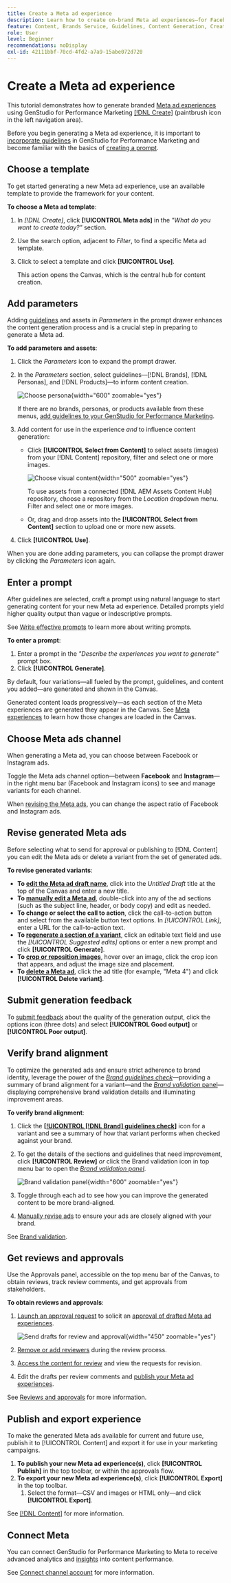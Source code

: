 ```yaml
---
title: Create a Meta ad experience
description: Learn how to create on-brand Meta ad experiences—for Facebook or Instagram—with Adobe GenStudio for Performance Marketing.
feature: Content, Brands Service, Guidelines, Content Generation, Create, Experiences, Variant Generation
role: User
level: Beginner
recommendations: noDisplay
exl-id: 42111bbf-70cd-4fd2-a7a9-15abe072d720
---
```

# Create a Meta ad experience

This tutorial demonstrates how to generate branded [Meta ad experiences](/help/user-guide/create/meta-experiences.md) using GenStudio for Performance Marketing [[!DNL Create]](/help/user-guide/create/overview.md) (paintbrush icon in the left navigation area).

Before you begin generating a Meta ad experience, it is important to [incorporate guidelines](/help/user-guide/guidelines/add-guidelines.md) in GenStudio for Performance Marketing and become familiar with the basics of [creating a prompt](/help/user-guide/effective-prompts.md).

## Choose a template

To get started generating a new Meta ad experience, use an available template to provide the framework for your content.

**To choose a Meta ad template**:

1. In _[!DNL Create]_, click **[!UICONTROL Meta ads]** in the _"What do you want to create today?"_ section.
1. Use the search option, adjacent to _Filter_, to find a specific Meta ad template.
1. Click to select a template and click **[!UICONTROL Use]**.

   This action opens the Canvas, which is the central hub for content creation.

## Add parameters

Adding [guidelines](/help/user-guide/guidelines/overview.md) and assets in _Parameters_ in the prompt drawer enhances the content generation process and is a crucial step in preparing to generate a Meta ad.

**To add parameters and assets**:

1. Click the _Parameters_ icon to expand the prompt drawer.
1. In the _Parameters_ section, select guidelines—[!DNL Brands], [!DNL Personas], and [!DNL Products]—to inform content creation.

   ![Choose persona](/help/assets/persona-select.png){width="600" zoomable="yes"}

   If there are no brands, personas, or products available from these menus, [add guidelines to your GenStudio for Performance Marketing](/help/user-guide/guidelines/add-guidelines.md).

1. Add content for use in the experience *and* to influence content generation:
   * Click **[!UICONTROL Select from Content]** to select assets (images) from your [!DNL Content] repository, filter and select one or more images.

      ![Choose visual content](/help/assets/content-select-meta.png){width="500" zoomable="yes"}

      To use assets from a connected [!DNL AEM Assets Content Hub] repository, choose a repository from the _Location_ dropdown menu. Filter and select one or more images.

   * Or, drag and drop assets into the **[!UICONTROL Select from Content]** section to upload one or more new assets.
1. Click **[!UICONTROL Use]**.

When you are done adding parameters, you can collapse the prompt drawer by clicking the _Parameters_ icon again.

## Enter a prompt

After guidelines are selected, craft a prompt using natural language to start generating content for your new Meta ad experience. Detailed prompts yield higher quality output than vague or indescriptive prompts.

See [Write effective prompts](/help/user-guide/effective-prompts.md) to learn more about writing prompts.

**To enter a prompt**:

1. Enter a prompt in the _"Describe the experiences you want to generate"_ prompt box.
1. Click **[!UICONTROL Generate]**.

By default, four variations—all fueled by the prompt, guidelines, and content you added—are generated and shown in the Canvas.

Generated content loads progressively—as each section of the Meta experiences are generated they appear in the Canvas. See [Meta experiences](/help/user-guide/create/meta-experiences.md#progressive-loading) to learn how those changes are loaded in the Canvas.

## Choose Meta ads channel

When generating a Meta ad, you can choose between Facebook or Instagram ads.

Toggle the Meta ads channel option—between **Facebook** and **Instagram**—in the right menu bar (Facebook and Instagram icons) to see and manage variants for each channel.

When [revising the Meta ads](#revise-generated-meta-ads), you can change the aspect ratio of Facebook and Instagram ads.

## Revise generated Meta ads

Before selecting what to send for approval or publishing to [!DNL Content] you can edit the Meta ads or delete a variant from the set of generated ads.

**To revise generated variants**:

* **To [edit the Meta ad draft name](/help/user-guide/create/manage-variants.md#change-draft-name)**, click into the _Untitled Draft_ title at the top of the Canvas and enter a new title.
* **To [manually edit a Meta ad](/help/user-guide/create/manage-variants.md#manually-edit-text)**, double-click into any of the ad sections (such as the subject line,
header, or body copy) and edit as needed.
* **To change or select the call to action**, click the call-to-action button and select from the available button text options. In _[!UICONTROL Link]_, enter a URL for the call-to-action text.
* **To [regenerate a section of a variant](/help/user-guide/create/manage-variants.md#re-generate-sections)**, click an editable text field and use the _[!UICONTROL Suggested edits]_ options or enter a new prompt and click **[!UICONTROL Generate]**.
* **To [crop or reposition images](/help/user-guide/create/manage-variants.md#crop-assets)**, hover over an image, click the crop icon that appears, and adjust the image size and placement.
* **To [delete a Meta ad](/help/user-guide/create/manage-variants.md#delete-variant)**, click the ad title (for example, "Meta 4") and click **[!UICONTROL Delete variant]**.

## Submit generation feedback

To [submit feedback](/help/user-guide/create/manage-variants.md#generation-feedback) about the quality of the generation output, click the options icon (three dots) and select **[!UICONTROL Good output]** or **[!UICONTROL Poor output]**.

## Verify brand alignment

To optimize the generated ads and ensure strict adherence to brand identity, leverage the power of the [_Brand guidelines check_](/help/user-guide/guidelines/brand-validation.md#brand-guidelines-check)—providing a summary of brand alignment for a variant—and the [_Brand validation_ panel](/help/user-guide/guidelines/brand-validation.md#brand-validation-panel)—displaying comprehensive brand validation details and illuminating improvement areas.

**To verify brand alignment**:

1. Click the [**[!UICONTROL [!DNL Brand] guidelines check]**](/help/user-guide/guidelines/brand-validation.md#brand-guidelines-check) icon for a variant and see a summary of how that variant performs when checked against your brand.
1. To get the details of the sections and guidelines that need improvement, click **[!UICONTROL Review]** _or_ click the Brand validation icon in top menu bar to open the [_Brand validation panel_](/help/user-guide/guidelines/brand-validation.md#brand-validation-panel).

   ![Brand validation panel](/help/assets/brand-validation-panel-meta.png){width="600" zoomable="yes"}

1. Toggle through each ad to see how you can improve the generated content to be more brand-aligned.
1. [Manually revise ads](#revise-generated-meta-ads) to ensure your ads are closely aligned with your brand.

See [Brand validation](/help/user-guide/guidelines/brand-validation.md).

## Get reviews and approvals

Use the Approvals panel, accessible on the top menu bar of the Canvas, to obtain reviews, track review comments, and get approvals from stakeholders.

**To obtain reviews and approvals**:

1. [Launch an approval request](/help/user-guide/approvals/request-review.md) to solicit an [approval of drafted Meta ad experiences](/help/user-guide/approvals/approve-content.md).

   ![Send drafts for review and approval](/help/assets/send-approval-meta.png){width="450" zoomable="yes"}

1. [Remove or add reviewers](/help/user-guide/approvals/review-and-edit.md#manage-approvals) during the review process.
1. [Access the content for review](/help/user-guide/approvals/review-and-edit.md#access-content-for-review) and view the requests for revision.
1. Edit the drafts per review comments and [publish your Meta ad experiences](#publish-and-export-experience).

See [Reviews and approvals](/help/user-guide/approvals/overview.md) for more information.

## Publish and export experience

To make the generated Meta ads available for current and future use, publish it to [!UICONTROL Content] and export it for use in your marketing campaigns.

1. **To publish your new Meta ad experience(s)**, click **[!UICONTROL Publish]** in the top toolbar, or within the approvals flow.
1. **To export your new Meta ad experience(s)**, click **[!UICONTROL Export]** in the top toolbar.
   1. Select the format—CSV and images or HTML only—and click **[!UICONTROL Export]**.

See [[!DNL Content]](/help/user-guide/content/overview.md#search-and-find-approved-content) for more information.

## Connect Meta

You can connect GenStudio for Performance Marketing to Meta to receive advanced analytics and [insights](/help/user-guide/insights/overview.md) into content performance.

See [Connect channel account](/help/user-guide/insights/connect-channel.md) for more information.
